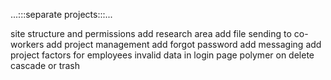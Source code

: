 ...:::separate projects:::...

site structure and permissions
  add research area
  add file sending to co-workers
  add project management
  add forgot password
  add messaging
  add project factors for employees
invalid data in login page
polymer
on delete cascade or trash
